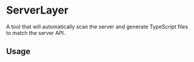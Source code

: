 ServerLayer
===========

A tool that will automatically scan the server and generate TypeScript files to match the server API.


Usage
---

